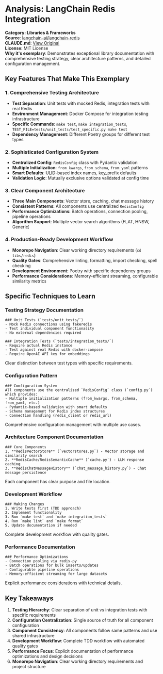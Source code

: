 # Analysis: LangChain Redis Integration

**Category: Libraries & Frameworks**  
**Source**: [langchain-ai/langchain-redis](https://github.com/langchain-ai/langchain-redis)  
**CLAUDE.md**: [View Original](https://github.com/langchain-ai/langchain-redis/blob/main/CLAUDE.md)  
**License**: MIT License  
**Why it's exemplary**: Demonstrates exceptional library documentation with comprehensive testing strategy, clear architecture patterns, and detailed configuration management.

## Key Features That Make This Exemplary

### 1. **Comprehensive Testing Architecture**
- **Test Separation**: Unit tests with mocked Redis, integration tests with real Redis
- **Environment Management**: Docker Compose for integration testing infrastructure
- **Specific Commands**: `make test`, `make integration_tests`, `TEST_FILE=tests/unit_tests/test_specific.py make test`
- **Dependency Management**: Different Poetry groups for different test types

### 2. **Sophisticated Configuration System**
- **Centralized Config**: `RedisConfig` class with Pydantic validation
- **Multiple Initialization**: `from_kwargs`, `from_schema`, `from_yaml` patterns
- **Smart Defaults**: ULID-based index names, key_prefix defaults
- **Validation Logic**: Mutually exclusive options validated at config time

### 3. **Clear Component Architecture**
- **Three Main Components**: Vector store, caching, chat message history
- **Consistent Patterns**: All components use centralized `RedisConfig`
- **Performance Optimizations**: Batch operations, connection pooling, pipeline operations
- **Algorithm Support**: Multiple vector search algorithms (FLAT, HNSW, Generic)

### 4. **Production-Ready Development Workflow**
- **Monorepo Navigation**: Clear working directory requirements (`cd libs/redis`)
- **Quality Gates**: Comprehensive linting, formatting, import checking, spell checking
- **Development Environment**: Poetry with specific dependency groups
- **Performance Considerations**: Memory-efficient streaming, configurable similarity metrics

## Specific Techniques to Learn

### Testing Strategy Documentation
```
### Unit Tests (`tests/unit_tests/`)
- Mock Redis connections using fakeredis
- Test individual component functionality
- No external dependencies required

### Integration Tests (`tests/integration_tests/`)
- Require actual Redis instance
- Test against real Redis with docker-compose
- Require OpenAI API key for embeddings
```
Clear distinction between test types with specific requirements.

### Configuration Pattern
```
### Configuration System
All components use the centralized `RedisConfig` class (`config.py`) which provides:
- Multiple initialization patterns (from_kwargs, from_schema, from_yaml, etc.)
- Pydantic-based validation with smart defaults
- Schema management for Redis index structures
- Connection handling (redis_client or redis_url)
```
Comprehensive configuration management with multiple use cases.

### Architecture Component Documentation
```
### Core Components
1. **RedisVectorStore** (`vectorstores.py`) - Vector storage and similarity search
2. **RedisCache/RedisSemanticCache** (`cache.py`) - LLM response caching
3. **RedisChatMessageHistory** (`chat_message_history.py`) - Chat message persistence
```
Each component has clear purpose and file location.

### Development Workflow
```
### Making Changes
1. Write tests first (TDD approach)
2. Implement functionality
3. Run `make test` and `make integration_tests`
4. Run `make lint` and `make format`
5. Update documentation if needed
```
Complete development workflow with quality gates.

### Performance Documentation
```
### Performance Optimizations
- Connection pooling via redis-py
- Batch operations for bulk inserts/updates
- Configurable pipeline operations
- Memory-efficient streaming for large datasets
```
Explicit performance considerations with technical details.

## Key Takeaways

1. **Testing Hierarchy**: Clear separation of unit vs integration tests with specific requirements
2. **Configuration Centralization**: Single source of truth for all component configuration
3. **Component Consistency**: All components follow same patterns and use shared infrastructure
4. **Development Workflow**: Complete TDD workflow with automated quality gates
5. **Performance Focus**: Explicit documentation of performance optimizations and design decisions
6. **Monorepo Navigation**: Clear working directory requirements and project structure